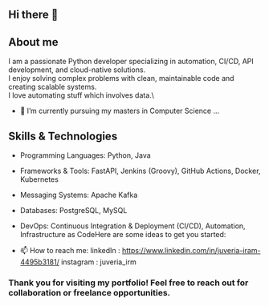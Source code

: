 ## Hi there 👋

## About me
I am a passionate Python developer specializing in automation, CI/CD, API development, and cloud-native solutions.  
I enjoy solving complex problems with clean, maintainable code and creating scalable systems.  
I love automating stuff which involves data.\

- 🔭 I’m currently pursuing my masters in Computer Science ...

## Skills & Technologies
- Programming Languages: Python, Java
- Frameworks & Tools: FastAPI, Jenkins (Groovy), GitHub Actions, Docker, Kubernetes
- Messaging Systems: Apache Kafka
- Databases: PostgreSQL, MySQL
- DevOps: Continuous Integration & Deployment (CI/CD), Automation, Infrastructure as CodeHere are some ideas to get you started:



- 📫 How to reach me: 
linkedIn : https://www.linkedin.com/in/juveria-iram-4495b3181/
instagram : juveria_irm


### Thank you for visiting my portfolio! Feel free to reach out for collaboration or freelance opportunities.


